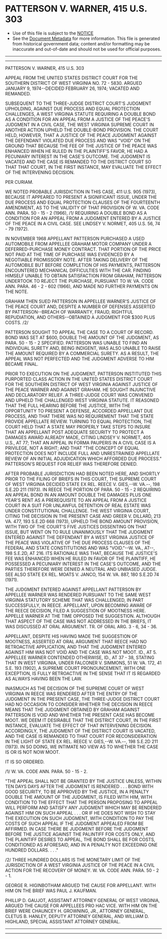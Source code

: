 ---
---

# PATTERSON V. WARNER, 415 U.S. 303

* Use of this file is subject to the [NOTICE](https://github.com/publicdocs/notice/blob/master/NOTICE)
* See the [Document Metadata](../../../) for more information.
  This file is generated from historical government data; content and/or formatting may be inaccurate and out-of-date and should not be used for official purposes.

----------
----------

PATTERSON V. WARNER, 415 U.S. 303

APPEAL FROM THE UNITED STATES DISTRICT COURT FOR THE SOUTHERN DISTRICT OF WEST VIRGINIA NO. 72 - 5830.  ARGUED JANUARY 9, 1974--DECIDED FEBRUARY 26, 1974; VACATED AND REMANDED.

SUBSEQUENT TO THE THREE-JUDGE DISTRICT COURT'S JUDGMENT UPHOLDING, AGAINST DUE PROCESS AND EQUAL PROTECTION CHALLENGES, A WEST VIRGINIA STATUTE REQUIRING A DOUBLE BOND AS A CONDITION FOR AN APPEAL FROM A JUSTICE OF THE PEACE'S JUDGMENT IN A CIVIL CASE, THE WEST VIRGINIA SUPREME COURT IN ANOTHER ACTION UPHELD THE DOUBLE-BOND PROVISION.  THE COURT HELD, HOWEVER, THAT A JUSTICE OF THE PEACE JUDGMENT AGAINST THE DEFENDANT VIOLATED DUE PROCESS AND WAS "VOID" ON THE GROUND THAT BECAUSE THE FEE OF THE JUSTICE OF THE PEACE WAS ENHANCED WHEN HE RULED IN THE PLAINTIFF'S FAVOR, HE HAD A PECUNIARY INTEREST IN THE CASE'S OUTCOME.  THE JUDGMENT IS VACATED AND THE CASE IS REMANDED TO THE DISTRICT COURT SO THAT THAT COURT, IN THE FIRST INSTANCE, MAY EVALUATE THE EFFECT OF THE INTERVENING DECISION.

PER CURIAM.

WE NOTED PROBABLE JURISDICTION IN THIS CASE, 411 U.S. 905 (1973), BECAUSE IT APPEARED TO PRESENT A SIGNIFICANT ISSUE, UNDER THE DUE PROCESS AND EQUAL PROTECTION CLAUSES OF THE FOURTEENTH AMENDMENT, AS TO THE VALIDITY OF THAT PROVISION OF W. VA. CODE ANN. PARA. 50 - 15 - 2 (1966), /1/  REQUIRING A DOUBLE BOND AS A CONDITION FOR AN APPEAL FROM A JUDGMENT ENTERED BY A JUSTICE OF THE PEACE IN A CIVIL CASE.  SEE LINDSEY V. NORMET, 405 U.S. 56, 74 - 79 (1972).

IN NOVEMBER 1968 APPELLANT PATTERSON PURCHASED A USED AUTOMOBILE FROM APPELLEE GRAHAM MOTOR COMPANY UNDER A DEFERRED-PURCHASE MONEY CONTRACT.  THAT PORTION OF THE PRICE NOT PAID AT THE TIME OF PURCHASE WAS EVIDENCED BY A NEGOTIABLE PROMISSORY NOTE.  AFTER TAKING DELIVERY OF THE AUTOMOBILE BUT BEFORE COMPLETION OF HIS PAYMENTS, PATTERSON ENCOUNTERED MECHANICAL DIFFICULTIES WITH THE CAR.  FINDING HIMSELF UNABLE TO OBTAIN SATISFACTION FROM GRAHAM, PATTERSON UNDERTOOK TO REJECT THE PURCHASE, PURSUANT TO W. VA. CODE ANN. PARA. 46 - 2 - 602 (1966), AND MADE NO FURTHER PAYMENTS ON THE NOTE.

GRAHAM THEN SUED PATTERSON IN APPELLEE WARNER'S JUSTICE OF THE PEACE COURT AND, DESPITE A NUMBER OF DEFENSES ASSERTED BY PATTERSON--BREACH OF WARRANTY, FRAUD, RIGHTFUL REPUDIATION, AND OTHERS--OBTAINED A JUDGMENT FOR $300 PLUS COSTS.  /2/

PATTERSON SOUGHT TO APPEAL THE CASE TO A COURT OF RECORD.  BOND WAS SET AT $600, DOUBLE THE AMOUNT OF THE JUDGMENT, AS PARA. 50 - 15 - 2 SPECIFIED.  PATTERSON WAS UNABLE TO FIND AN INDIVIDUAL SURETY AND, BEING INDIGENT, WAS ALSO UNABLE TO RAISE THE AMOUNT REQUIRED BY A COMMERCIAL SURETY.  AS A RESULT, THE APPEAL WAS NOT PERFECTED AND THE JUDGMENT ADVERSE TO HIM BECAME FINAL.

PRIOR TO EXECUTION ON THE JUDGMENT, PATTERSON INSTITUTED THIS PURPORTED CLASS ACTION IN THE UNITED STATES DISTRICT COURT FOR THE SOUTHERN DISTRICT OF WEST VIRGINIA AGAINST JUSTICE OF THE PEACE WARNER AND AGAINST GRAHAM.  HE SOUGHT INJUNCTIVE AND DECLARATORY RELIEF.  A THREE-JUDGE COURT WAS CONVENED AND UPHELD THE CHALLENGED WEST VIRGINIA STATUTE.  IT REASONED THAT THE FULL HEARING BEFORE THE JUSTICE, WITH THE OPPORTUNITY TO PRESENT A DEFENSE, ACCORDED APPELLANT DUE PROCESS, AND THAT THERE WAS NO REQUIREMENT THAT THE STATE PROVIDE APPELLATE REVIEW.  TURNING TO EQUAL PROTECTION, THE COURT HELD THAT A STATE MAY PROPERLY TAKE STEPS TO INSURE THAT AN APPELLANT POST ADEQUATE SECURITY TO PROTECT A DAMAGES AWARD ALREADY MADE, CITING LINDSEY V. NORMET, 405 U.S., AT 77; THAT AN APPEAL IN FORMA PAUPERIS IN A CIVIL CASE IS A PRIVILEGE, NOT A RIGHT; AND THAT "THE CONCEPT OF EQUAL PROTECTION DOES NOT INCLUDE FULL AND UNRESTRAINED APPELLATE REVIEW OF AN INITIAL ADJUDICATION WHICH AFFORDED DUE PROCESS."  PATTERSON'S REQUEST FOR RELIEF WAS THEREFORE DENIED.

AFTER PROBABLE JURISDICTION HAD BEEN NOTED HERE, AND SHORTLY PRIOR TO THE FILING OF BRIEFS IN THIS COURT, THE SUPREME COURT OF WEST VIRGINIA DECIDED STATE EX REL. REECE V. GIES,--W. VA.--, 198 S.E.2D 211 (1973).  IN REECE THE PORTION OF PARA. 50 - 15 - 2 REQUIRING AN APPEAL BOND IN AN AMOUNT DOUBLE THE DAMAGES PLUS ONE YEAR'S RENT AS A PREREQUISITE TO AN APPEAL FROM A JUSTICE COURT IN A SUIT FOR UNLAWFUL DETENTION OF REAL ESTATE WAS UNDER CONSTITUTIONAL CHALLENGE.  THE WEST VIRGINIA COURT, CITING THE DECISION IN THE PRESENT CASE AND GREER V. DILLARD, 213 VA. 477, 193 S.E.2D 668 (1973), UPHELD THE BOND AMOUNT PROVISION, WITH TWO OF THE COURT'S FIVE JUSTICES DISSENTING ON THAT ISSUE, BUT WENT ON TO RULE UNANIMOUSLY THAT THE JUDGMENT ENTERED AGAINST THE DEFENDANT BY A WEST VIRGINIA JUSTICE OF THE PEACE WAS VIOLATIVE OF THE DUE PROCESS CLAUSES OF THE FEDERAL AND STATE CONSTITUTIONS AND WAS "VOID."--W. VA., AT--, 198 S.E.2D, AT 216.  ITS RATIONALE WAS THAT, BECAUSE THE JUSTICE'S FEE WAS ENHANCED WHEN HE RULED IN FAVOR OF THE PLAINTIFF, HE POSSESSED A PECUNIARY INTEREST IN THE CASE'S OUTCOME, AND THE PARTIES THEREFORE WERE DENIED A NEUTRAL AND UNBIASED JUDGE.  SEE ALSO STATE EX REL. MOATS V. JANCO, 154 W. VA. 887, 180 S.E.2D 74 (1971).

THE JUDGMENT ENTERED AGAINST APPELLANT PATTERSON BY APPELLEE WARNER WAS RENDERED PURSUANT TO THE SAME WEST VIRGINIA STATUTORY SCHEME THAT WAS CHALLENGED, IN PART SUCCESSFULLY, IN REECE.  APPELLANT, UPON BECOMING AWARE OF THE REECE DECISION, FILED A SUGGESTION OF MOOTNESS HERE.  APPELLE WARNER AT THE TIME OPPOSED THE SUGGESTION.  ALTHOUGH THAT ASPECT OF THE CASE WAS NOT ADDRESSED IN THE BRIEFS, IT WAS DISCUSSED AT ORAL ARGUMENT.  TR. OF ORAL ARG. 3 - 6, 34 - 36.

APPELLANT, DESPITE HIS HAVING MADE THE SUGGESTION OF MOOTNESS, ASSERTED AT ORAL ARGUMENT THAT REECE HAD NO RETROACTIVE APPLICATION, AND THAT THE JUDGMENT ENTERED AGAINST HIM WAS NOT VOID AND THE CASE WAS NOT MOOT.  ID., AT 5.  APPELLEE WARNER CONTENDED OTHERWISE, ID., AT 37 - 38, STATING THAT IN WEST VIRGINIA, UNDER FALCONER V. SIMMONS, 51 W. VA. 172, 41 S.E. 193 (1902), A SUPREME COURT PRONOUNCEMENT, WITH ONE EXCEPTION, IS FULLY RETROACTIVE IN THE SENSE THAT IT IS REGARDED AS ALWAYS HAVING BEEN THE LAW.

INASMUCH AS THE DECISION OF THE SUPREME COURT OF WEST VIRGINIA IN REECE WAS RENDERED AFTER THE ENTRY OF THE JUDGMENT IN THE PRESENT CASE, THE THREE-JUDGE DISTRICT COURT HAD NO OCCASION TO CONSIDER WHETHER THE DECISION IN REECE MEANS THAT THE JUDGMENT OBTAINED BY GRAHAM AGAINST PATTERSON IS VOID AND WHETHER THE PRESENT CASE HAS BECOME MOOT.  WE DEEM IT DESIRABLE THAT THE DISTRICT COURT, IN THE FIRST INSTANCE, EVALUATE THE EFFECT OF THAT INTERVENING DECISION.  ACCORDINGLY, THE JUDGMENT OF THE DISTRICT COURT IS VACATED, AND THE CASE IS REMANDED TO THAT COURT FOR RECONSIDERATION IN THE LIGHT OF STATE EX REL. REECE V. GIES,--W. VA.--, 198 S.E.2D 211 (1973).  IN SO DOING, WE INTIMATE NO VIEW AS TO WHETHER THE CASE IS OR IS NOT NOW MOOT.

IT IS SO ORDERED.

/1/  W. VA. CODE ANN. PARA. 50 - 15 - 2.

"THE APPEAL SHALL NOT BE GRANTED BY THE JUSTICE UNLESS, WITHIN TEN DAYS DAYS AFTER THE JUDGMENT IS RENDERED . . . BOND WITH GOOD SECURITY, TO BE APPROVED BY THE JUSTICE, IN A PENALTY DOUBLE THE AMOUNT OF THE JUDGMENT, IS FILED WITH HIM, WITH CONDITION TO THE EFFECT THAT THE PERSON PROPOSING TO APPEAL WILL PERFORM AND SATISFY ANY JUDGMENT WHICH MAY BE RENDERED AGAINST HIM ON SUCH APPEAL . . . OR IF HE DOES NOT WISH TO STAY THE EXECUTION ON SUCH JUDGMENT, WITH CONDITION TO PAY THE COSTS OF SUCH APPEAL IF THE JUDGMENT APPEALED FROM BE AFFIRMED.  IN CASE THERE BE JUDGMENT BEFORE THE JUDGMENT BEFORE THE JUSTICE AGAINST THE PALINTIFF FOR COSTS ONLY, AND THE PLAINTIFF DESIRES TO APPEAL, THE BOND SHALL BE FOR COSTS, CONDITIONED AS AFORESAID, AND IN A PENALTY NOT EXCEEDING ONE HUNDRED DOLLARS.  . . ."

/2/  THREE HUNDRED DOLLARS IS THE MONETARY LIMIT OF THE JURISDICTION OF A WEST VIRGINIA JUSTICE OF THE PEACE IN A CIVIL ACTION FOR THE RECOVERY OF MONEY.  W. VA. CODE ANN. PARA. 50 - 2 - 1.

GEORGE R. HIGINBOTHAM ARGUED THE CAUSE FOR APPELLANT.  WITH HIM ON THE BRIEF WAS PAUL J. KAUFMAN.

PHILLIP D. GAUJOT, ASSISTANT ATTORNEY GENERAL OF WEST VIRGINIA, ARGUED THE CAUSE FOR APPELLEES PRO HAC VICE.  WITH HIM ON THE BRIEF WERE CHAUNCEY H. GROWNING, JR., ATTORNEY GENERAL, CLETUS B. HANLEY, DEPUTY ATTORNEY GENERAL, AND WILLIAM D. HIGHLAND, SPECIAL ASSISTANT ATTORNEY GENERAL.


----------
----------


